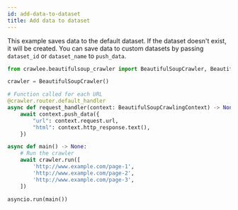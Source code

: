 ```yaml
---
id: add-data-to-dataset
title: Add data to dataset
---
```


This example saves data to the default dataset. If the dataset doesn't exist, it will be created. You can save data to custom datasets by passing `dataset_id` or `dataset_name` to `push_data`.

```python
from crawlee.beautifulsoup_crawler import BeautifulSoupCrawler, BeautifulSoupCrawlingContext

crawler = BeautifulSoupCrawler()

# Function called for each URL
@crawler.router.default_handler
async def request_handler(context: BeautifulSoupCrawlingContext) -> None:
    await context.push_data({
        "url": context.request.url,
        "html": context.http_response.text(),
    })

async def main() -> None:
    # Run the crawler
    await crawler.run([
        'http://www.example.com/page-1',
        'http://www.example.com/page-2',
        'http://www.example.com/page-3',
    ])

asyncio.run(main())
```
